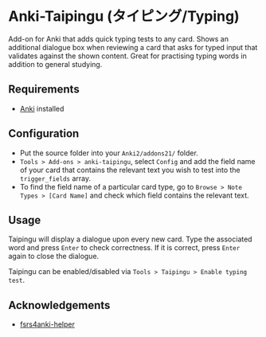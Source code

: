 # Anki-Taipingu (タイピング/Typing)

Add-on for Anki that adds quick typing tests to any card. Shows an additional dialogue box when reviewing a card that asks for typed input that validates against the shown content. Great for practising typing words in addition to general studying.

## Requirements

- [Anki](https://apps.ankiweb.net/) installed

## Configuration

- Put the source folder into your `Anki2/addons21/` folder.
- `Tools > Add-ons > anki-taipingu`, select `Config` and add the field name of your card that contains the relevant text you wish to test into the `trigger_fields` array.
- To find the field name of a particular card type, go to `Browse > Note Types > [Card Name]` and check which field contains the relevant text.

## Usage

Taipingu will display a dialogue upon every new card. Type the associated word and press `Enter` to check correctness. If it is correct, press `Enter` again to close the dialogue.

Taipingu can be enabled/disabled via `Tools > Taipingu > Enable typing test`.

## Acknowledgements

- [fsrs4anki-helper](https://github.com/open-spaced-repetition/fsrs4anki-helper)
